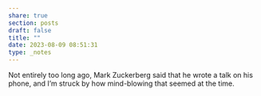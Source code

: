 ```yaml
---
share: true
section: posts
draft: false
title: ""
date: 2023-08-09 08:51:31
type: _notes
---
```



Not entirely too long ago, Mark Zuckerberg said that he wrote a talk on his phone, and I’m struck by how mind-blowing that seemed at the time. 

